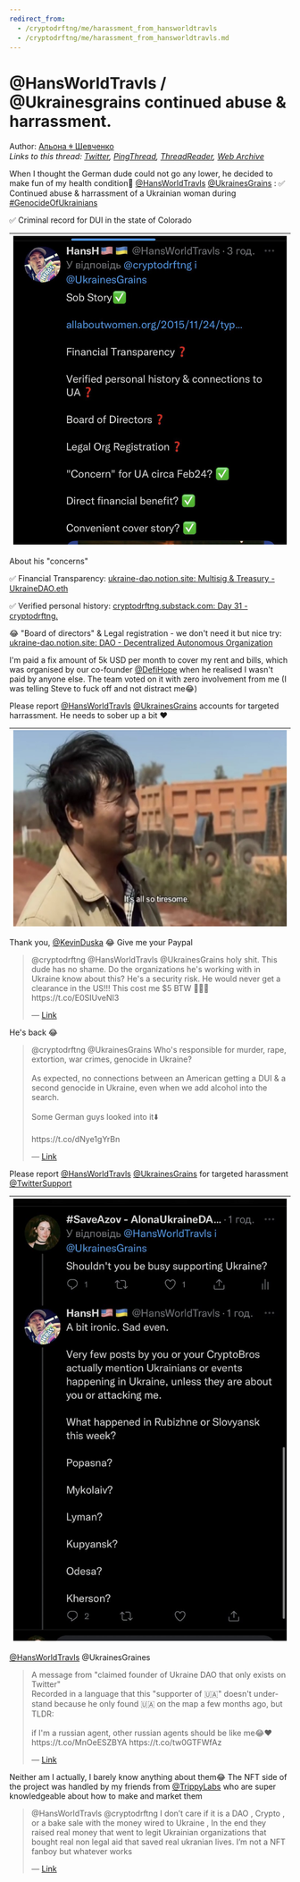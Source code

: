 ```yaml
---
redirect_from:
  - /cryptodrftng/me/harassment_from_hansworldtravls
  - /cryptodrftng/me/harassment_from_hansworldtravls.md
---
```

# @HansWorldTravls / @Ukrainesgrains continued abuse & harrassment.

Author: [Альона ꑭ Шевченко](https://twitter.com/cryptodrftng)  
*Links to this thread: [Twitter](https://twitter.com/cryptodrftng/status/1535331245839855616), [PingThread](https://pingthread.com/thread/1535331245839855616), [ThreadReader](https://threadreaderapp.com/thread/1535331245839855616.html), [Web Archive](https://web.archive.org/web/*/https://twitter.com/cryptodrftng/status/1535331245839855616)*

When I thought the German dude could not go any lower, he decided to make fun of my health condition🥲
[@HansWorldTravls](https://twitter.com/HansWorldTravls) [@UkrainesGrains](https://twitter.com/UkrainesGrains) :
✅ Continued abuse & harrassment of a Ukrainian woman during [#GenocideOfUkrainians](https://twitter.com/hashtag/GenocideOfUkrainians) 

✅ Criminal record for DUI in the state of Colorado

| [![](/media/1535501202888204289/3_1535331241653829633.jpg)](/media/1535501202888204289/3_1535331241653829633.jpg) |
| :-: |

About his "concerns"

✅ Financial Transparency: [ukraine-dao.notion.site: Multisig & Treasury - UkraineDAO.eth](https://ukraine-dao.notion.site/Multisig-Treasury-UkraineDAO-eth-b080b59f794848fa8f6ac1b22575792c)

✅ Verified personal history: [cryptodrftng.substack.com: Day 31 - cryptodrftng.](https://cryptodrftng.substack.com/p/day-31?s=r)

😂 "Board of directors" & Legal registration - we don't need it but nice try: [ukraine-dao.notion.site: DAO - Decentralized Autonomous Organization](https://ukraine-dao.notion.site/DAO-Decentralized-Autonomous-Organization-984bb2d0789b44369e7332ca9a8cbe74)

I'm paid a fix amount of 5k USD per month to cover my rent and bills, which was organised by our co-founder [@DefiHope](https://twitter.com/DefiHope) when he realised I wasn't paid by anyone else. The team voted on it with zero involvement from me (I was telling Steve to fuck off and not distract me😂)

Please report [@HansWorldTravls](https://twitter.com/HansWorldTravls) [@UkrainesGrains](https://twitter.com/UkrainesGrains) accounts for targeted harrassment. He needs to sober up a bit ❤️

| [![](/media/1535501202888204289/3_1535331252034842624.jpg)](/media/1535501202888204289/3_1535331252034842624.jpg) |
| :-: |

Thank you, [@KevinDuska](https://twitter.com/KevinDuska) 😂 Give me your Paypal

<blockquote class="twitter-tweet">
    <p lang="en" dir="ltr">
    @cryptodrftng @HansWorldTravls @UkrainesGrains holy shit. This dude has no shame. Do the organizations he&#39;s working with in Ukraine know about this? He&#39;s a security risk. He would never get a clearance in the US!!! This cost me $5 BTW 🤣🤣🤣 https://t.co/E0SIUveNI3<br />
    </p>
    &mdash; <a href="https://twitter.com/KevinDuska/status/1535333648806948866">Link</a>
</blockquote>

He's back 😂

<blockquote class="twitter-tweet">
    <p lang="en" dir="ltr">
    @cryptodrftng @UkrainesGrains Who&#39;s responsible for murder, rape, extortion, war crimes, genocide in Ukraine?<br />
    <br />
    As expected, no connections between an American getting a DUI &amp; a second genocide in Ukraine, even when we add alcohol into the search.<br />
    <br />
    Some German guys looked into it⬇️<br />
    <br />
    https://t.co/dNye1gYrBn<br />
    </p>
    &mdash; <a href="https://twitter.com/HansWorldTravls/status/1535455521511198721">Link</a>
</blockquote>

Please report [@HansWorldTravls](https://twitter.com/HansWorldTravls) [@UkrainesGrains](https://twitter.com/UkrainesGrains) for targeted harassment [@TwitterSupport](https://twitter.com/TwitterSupport)

| [![](/media/1535501202888204289/3_1535479722045587458.jpg)](/media/1535501202888204289/3_1535479722045587458.jpg) |
| :-: |

[@HansWorldTravls](https://twitter.com/HansWorldTravls) @UkrainesGraines

<blockquote class="twitter-tweet">
    <p lang="en" dir="ltr">
    A message from &#34;claimed founder of Ukraine DAO that only exists on Twitter&#34;<br />
    Recorded in a language that this &#34;supporter of 🇺🇦&#34; doesn&#39;t understand because he only found 🇺🇦 on the map a few months ago, but TLDR:<br />
    <br />
    if I&#39;m a russian agent, other russian agents should be like me😂❤️ https://t.co/MnOeESZBYA https://t.co/tw0GTFWfAz<br />
    </p>
    &mdash; <a href="https://twitter.com/cryptodrftng/status/1535373278818213889">Link</a>
</blockquote>

Neither am I actually, I barely know anything about them😂 The NFT side of the project was handled by my friends from [@TrippyLabs](https://twitter.com/TrippyLabs) who are super knowledgeable about how to make and market them

<blockquote class="twitter-tweet">
    <p lang="en" dir="ltr">
    @HansWorldTravls @cryptodrftng I don’t care if it is a DAO , Crypto , or a bake sale with the money wired to Ukraine , In the end they raised real money that went to legit Ukrainian organizations that bought real non legal aid that saved real ukranian lives. I’m not a NFT fanboy  but whatever works<br />
    </p>
    &mdash; <a href="https://twitter.com/karlprosser/status/1535499982492430337">Link</a>
</blockquote>
